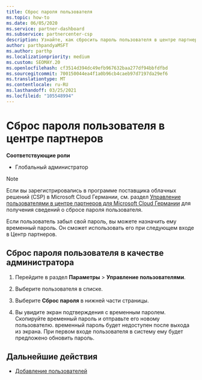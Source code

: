 ```yaml
---
title: Сброс пароля пользователя
ms.topic: how-to
ms.date: 06/05/2020
ms.service: partner-dashboard
ms.subservice: partnercenter-csp
description: Узнайте, как сбросить пароль пользователя в центре партнеров. Пользователи получат временный пароль при следующем входе в центр партнеров.
author: parthpandyaMSFT
ms.author: parthp
ms.localizationpriority: medium
ms.custom: SEOMAY.20
ms.openlocfilehash: cf3514d394dc49efb967632baa277df94bbfdfbd
ms.sourcegitcommit: 700150044ea4f1a0b96cb4caeb97d7197da29ef6
ms.translationtype: MT
ms.contentlocale: ru-RU
ms.lasthandoff: 03/25/2021
ms.locfileid: "105548994"
---
```

# <a name="reset-a-users-password-in-partner-center"></a>Сброс пароля пользователя в центре партнеров

**Соответствующие роли**

- Глобальный администратор

> [!NOTE]  
> Если вы зарегистрировались в программе поставщика облачных решений (CSP) в Microsoft Cloud Германии, см. раздел [Управление пользователями в центре партнеров для Microsoft Cloud Германии](user-management-in-partner-center-for-microsoft-cloud-germany.md) для получения сведений о сбросе пароля пользователя.

Если пользователь забыл свой пароль, вы можете назначить ему временный пароль. Он сможет использовать его при следующем входе в Центр партнеров.

## <a name="reset-a-user-password-as-an-admin"></a>Сброс пароля пользователя в качестве администратора

1. Перейдите в раздел **Параметры** &gt; **Управление пользователями**.

2. Выберите пользователя в списке.

3. Выберите **Сброс пароля** в нижней части страницы.

4. Вы увидите экран подтверждения с временным паролем. Скопируйте временный пароль и отправьте его новому пользователю. временный пароль будет недоступен после выхода из экрана. При первом входе пользователя в систему ему будет предложено обновить пароль.

## <a name="next-steps"></a>Дальнейшие действия

- [Добавление пользователей](create-user-accounts-and-set-permissions.md)